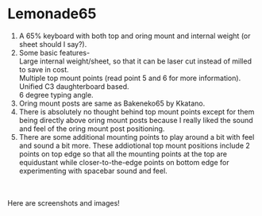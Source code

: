 # Lemonade65
1. A 65% keyboard with both top and oring mount and internal weight (or sheet should I say?). <br />
2. Some basic features- <br />
   Large internal weight/sheet, so that it can be laser cut instead of milled to save in cost. <br />
   Multiple top mount points (read point 5 and 6 for more information). <br />
   Unified C3 daughterboard based. <br />
   6 degree typing angle. <br />
4. Oring mount posts are same as Bakeneko65 by Kkatano. <br />
5. There is absolutely no thought behind top mount points except for them being directly above oring mount posts because I really liked the sound and feel of the oring mount post positioning. <br />
6. There are some additional mounting points to play around a bit with feel and sound a bit more. These addiotional top mount positions include 2 points on top edge so that all the mounting points at the top are equidustant while closer-to-the-edge points on bottom edge for experimenting with spacebar sound and feel. <br />
<br />
<br />
Here are screenshots and images! <br />
